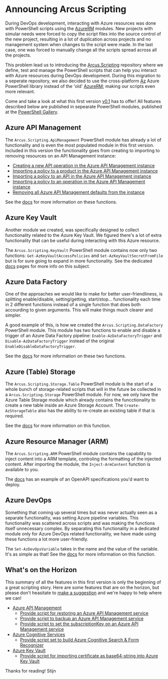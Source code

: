 # Announcing Arcus Scripting

During DevOps development, interacting with Azure resources was done with PowerShell scripts using the [AzureRM](https://www.powershellgallery.com/packages/AzureRM/6.13.1) modules.
New projects with simular needs were forced to copy the script files into the source control of the new project, resulting in a lot of duplication across projects and no management system when changes to the script were made. In the last case, one was forced to manually change all the scripts spread across all the projects.

This problem lead us to introducing the [Arcus.Scripting](https://github.com/arcus-azure/arcus.scripting) repository where we define, test and manage the PowerShell scripts that can help you interact with Azure resources during DevOps development. During this migration to a seperate repository, we also decided to use the cross-platform [Az](https://docs.microsoft.com/en-us/powershell/azure/new-azureps-module-az?view=azps-4.5.0) Azure PowerShell library instead of the 'old' [AzureRM](https://azure.microsoft.com/en-us/blog/azure-powershell-cross-platform-az-module-replacing-azurerm/); making our scripts even more relevant.

Come and take a look at what this first version [v0.1](https://github.com/arcus-azure/arcus.scripting/releases/tag/v0.1) has to offer!
All features described below are published in sepearate PowerShell modules, published at the [PowerShell Gallery](https://www.powershellgallery.com/packages?q=Arcus.Scripting).

## Azure API Management

The `Arcus.Scripting.ApiManagement` PowerShell module has already a lot of functionality and is even the most populated module in this first version.
Included in this version the functionality goes from creating to importing to removing resources on an API Management instance:

* [Creating a new API operation in the Azure API Management instance](https://scripting.arcus-azure.net/features/powershell/azure-api-management#creating-a-new-api-operation-in-the-azure-api-management-instance)
* [Importing a policy to a product in the Azure API Management instance](https://scripting.arcus-azure.net/features/powershell/azure-api-management#importing-a-policy-to-a-product-in-the-azure-api-management-instance)
* [Importing a policy to an API in the Azure API Management instance](https://scripting.arcus-azure.net/features/powershell/azure-api-management#importing-a-policy-to-an-api-in-the-azure-api-management-instance)
* [Importing a policy to an operation in the Azure API Management instance](https://scripting.arcus-azure.net/features/powershell/azure-api-management#importing-a-policy-to-an-operation-in-the-azure-api-management-instance)
* [Removing all Azure API Management defaults from the instance](https://scripting.arcus-azure.net/features/powershell/azure-api-management#removing-all-azure-api-management-defaults-from-the-instance)

See the [docs](https://scripting.arcus-azure.net/preview/features/powershell/azure-api-management) for more information on these functions.

## Azure Key Vault

Another module we created, was specifically designed to collect functionality related to the Azure Key Vault.
We figured there's a lot of extra functionality that can be useful during interacting with this Azure resource.

The `Arcus.Scripting.KeyVault` PowerShell module contains now only two functions: `Get-AzKeyVaultAccessPolicies` and `Set-AzKeyVaultSecretFromFile` but is for sure going to expand in more functionality.
See the dedicated [docs](https://scripting.arcus-azure.net/features/powershell/azure-key-vault) pages for more info on this subject.

## Azure Data Factory

One of the approaches we would like to make for better user-friendliness, is splitting enable/disable, setting/getting, start/stop... functionality each time in 2 different functions instead of a single function that does both accourding to given arguments. This will make things much clearer and simpler.

A good example of this, is how we created the `Arcus.Scripting.DataFactory` PowerShell module. This module has two functions to enable and disable a trigger of an Azure Data Factory pipeline: `Enable-AzDataFactoryTrigger` and `Disable-AzDataFactoryTrigger` instead of the original `EnableDisableDataFactoryTrigger`.

See the [docs](https://scripting.arcus-azure.net/features/powershell/azure-data-factory) for more information on these two functions.

## Azure (Table) Storage

The `Arcus.Scripting.Storage.Table` PowerShell module is the start of a whole bunch of storage-related scripts that will in the future be collected in a `Arcus.Scripting.Storage` PowerShell module. For now, we only have the Azure Table Storage module which already contains the funcctionality to create a new table inside an Azure Storage Account.
The `Create-AzStorageTable` also has the ability to re-create an existing table if that is required.

See the [docs](https://scripting.arcus-azure.net/features/powershell/azure-storage) for more information on this function.

## Azure Resource Manager (ARM)

The `Arcus.Scripting.ARM` PowerShell module contains the capability to inject content into a ARM template, controling the formatting of the injected content.
After importing the module, the `Inject-ArmContent` function is available to you.

The [docs](https://github.com/arcus-azure/arcus.scripting/blob/master/docs/preview/features/powershell/arm.md) has an example of an OpenAPI specifications you'd want to deploy.

## Azure DevOps

Something that coming up several times but was never actually seen as a separate functionality, was setting Azure pipeline variables. This functionality was scattered across scripts and was making the functions itself unnecessary complex. By separating this functionality in a dedicated module only for Azure DevOps related functionality, we have made using these functions a lot more user-friendly.

The `Set-AzDevOpsVariable` takes in the name and the value of the variable. It's as simple as that!
See the [docs](https://scripting.arcus-azure.net/features/powershell/azure-devops) for more information on this function.

## What's on the Horizon

This summary of all the features in this first version is only the beginning of a great scripting story.
Here are some features that are on the horizon, but please don't heasitate to [make a suggestion](https://github.com/arcus-azure/arcus.scripting/issues/new?template=Feature_request.md) and we're happy to help where we can!

* [Azure API Management](https://github.com/arcus-azure/arcus.scripting/issues?q=is%3Aissue+is%3Aopen+label%3Aarea%3Aapi-management)
  * [Provide script for restoring an Azure API Management service](https://github.com/arcus-azure/arcus.scripting/issues/76)
  * [Provide script to backup an Azure API Management service](https://github.com/arcus-azure/arcus.scripting/issues/75)
  * [Provide script to set the subscriptionKey on an Azure API Management service](https://github.com/arcus-azure/arcus.scripting/issues/39)
* [Azure Cognitive Services](https://github.com/arcus-azure/arcus.scripting/issues?q=is%3Aissue+is%3Aopen+label%3Aarea%3Acognitive-services)
  * [Provide script set to build Azure Cognitive Search & Form Recognizer](https://github.com/arcus-azure/arcus.scripting/issues/22)
* [Azure Key Vault](https://github.com/arcus-azure/arcus.scripting/issues?q=is%3Aissue+is%3Aopen+label%3Aarea%3Akey-vault)
  * [Provide script for importing certificate as base64-string into Azure Key Vault](https://github.com/arcus-azure/arcus.scripting/issues/71)

Thanks for reading!
Stijn